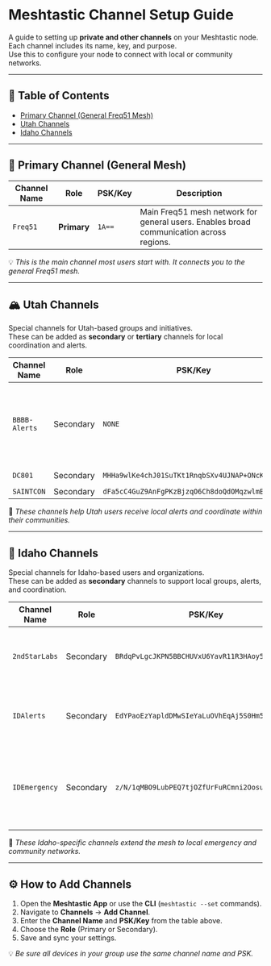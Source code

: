# Meshtastic Channel Setup Guide

A guide to setting up **private and other channels** on your Meshtastic node.  
Each channel includes its name, key, and purpose.  
Use this to configure your node to connect with local or community networks.

---

## 🧭 Table of Contents
- [Primary Channel (General Freq51 Mesh)](#primary-channel-general-mesh)  
- [Utah Channels](#utah-channels)  
- [Idaho Channels](#idaho-channels)

---

## 🔹 Primary Channel (General Mesh)

| Channel Name | Role | PSK/Key | Description |
|---------------|------|----------|--------------|
| `Freq51` | **Primary** | `1A==` | Main Freq51 mesh network for general users. Enables broad communication across regions. |

💡 *This is the main channel most users start with. It connects you to the general Freq51 mesh.*

---

## 🏔️ Utah Channels

Special channels for Utah-based groups and initiatives.  
These can be added as **secondary** or **tertiary** channels for local coordination and alerts.

| Channel Name | Role | PSK/Key | Description |
|---------------|------|----------|--------------|
| `BBBB-Alerts` | Secondary | `NONE` | `Alerts from FEMA iPAWS/EAS, NOAA, USGS Volcano Alerts, and more.`` |
| `DC801` | Secondary | `MHHa9wlKe4chJ01SuTKt1RnqbSXv4UJNAP+ONcKfa0c=` | `DC801 - 801 Labs` |
| `SAINTCON` | Secondary | `dFa5cC4GuZ9AnFgPKzBjzqO6Ch8doQdOMqzwlmEff0Q=` | `SAINTCON` |

💬 *These channels help Utah users receive local alerts and coordinate within their communities.*

---

## 🌲 Idaho Channels

Special channels for Idaho-based users and organizations.  
These can be added as **secondary** channels to support local groups, alerts, and coordination.

| Channel Name | Role | PSK/Key | Description |
|---------------|------|----------|--------------|
| `2ndStarLabs` | Secondary | `BRdqPvLgcJKPN5BBCHUVxU6YavR11R3HAoy5wSZdSqc=` | `Channel for members of Second Star Labs Hackerspace in Twin Falls, ID.` |
| `IDAlerts` | Secondary | `EdYPaoEzYapldDMwSIeYaLuOVhEqAj5S0Hm5owRoWEg=` | `Alerts from FEMA iPAWS/EAS, NOAA, USGS Volcano Alerts, and more.` |
| `IDEmergency` | Secondary | `z/N/1qMBO9LubPEQ7tjOZfUrFuRCmni2OosuNgHpgJM=` | `Monitors public channels for emergency keywords (911, fire, rescue) and relays info here.` |

💬 *These Idaho-specific channels extend the mesh to local emergency and community networks.*

---

## ⚙️ How to Add Channels

1. Open the **Meshtastic App** or use the **CLI** (`meshtastic --set` commands).  
2. Navigate to **Channels** → **Add Channel**.  
3. Enter the **Channel Name** and **PSK/Key** from the table above.  
4. Choose the **Role** (Primary or Secondary).  
5. Save and sync your settings.  

💡 *Be sure all devices in your group use the same channel name and PSK.*

